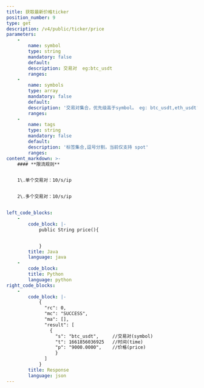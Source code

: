 ```yaml
---
title: 获取最新价格ticker
position_number: 9
type: get
description: /v4/public/ticker/price
parameters:
    -
        name: symbol
        type: string
        mandatory: false
        default:
        description: 交易对  eg:btc_usdt
        ranges:
    -
        name: symbols
        type: array
        mandatory: false
        default:
        description: '交易对集合，优先级高于symbol。 eg: btc_usdt,eth_usdt'
        ranges:
    -
        name: tags
        type: string
        mandatory: false
        default:
        description: '标签集合,逗号分割，当前仅支持 spot'
        ranges:
content_markdown: >-
    #### **限流规则**


    1\.单个交易对：10/s/ip


    2\.多个交易对：10/s/ip


left_code_blocks:
    -
        code_block: |-
            public String price(){


            }
        title: Java
        language: java
    -
        code_block:
        title: Python
        language: python
right_code_blocks:
    -
        code_block: |-
            {
              "rc": 0,
              "mc": "SUCCESS",
              "ma": [],
              "result": [
                {
                  "s": "btc_usdt",     //交易对(symbol)
                  "t": 1661856036925   //时间(time)
                  "p": "9000.0000",    //价格(price)
                  }
              ]
            }
        title: Response
        language: json
---
```

